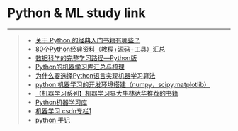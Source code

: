 # Python & ML study link

------


>* [关于 Python 的经典入门书籍有哪些？][1]
>* [80个Python经典资料（教程+源码+工具）汇总][2]
>* [数据科学的完整学习路径—Python版][3]
>* [Python的机器学习库汇总与梳理][4]
>* [为什么要选择Python语言实现机器学习算法][5]
>* [ python 机器学习的开发环境搭建（numpy，scipy,matplotlib）][6]
>* [【机器学习系列】机器学习界大牛林达华推荐的书籍][7]
>* [Python机器学习库][8]
>* [机器学习 csdn专栏1][9]
>* [python 手记][10]


  [1]: http://www.zhihu.com/question/19593179
  [2]: http://bbs.51cto.com/thread-935214-1.html
  [3]: http://www.tuicool.com/articles/QBZzquY
  [4]: http://blog.chinaunix.net/uid-22414998-id-4143709.html
  [5]: http://www.ituring.com.cn/article/42462
  [6]: http://blog.chinaunix.net/uid-26642637-id-4543576.html
  [7]: http://blog.csdn.net/ksearch/article/details/17606271
  [8]: http://san-yun.iteye.com/blog/1935786
  [9]: http://blog.csdn.net/zouxy09/article/category/1333962
  [10]: http://blog.csdn.net/column/details/pynote.html
